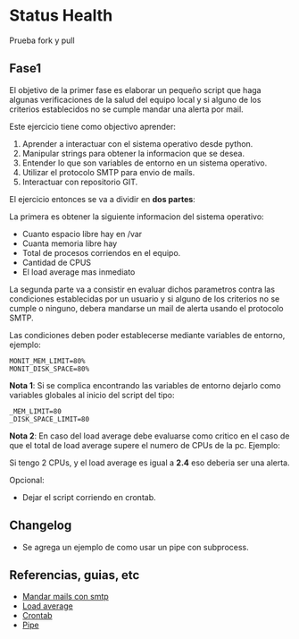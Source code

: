# Status Health

Prueba fork y pull
## Fase1

El objetivo de la primer fase es elaborar un pequeño script que haga algunas verificaciones de la salud del equipo local y si alguno de los criterios establecidos no se cumple mandar una alerta por mail.

Este ejercicio tiene como objectivo aprender:

1. Aprender a interactuar con el sistema operativo desde python.
2. Manipular strings para obtener la informacion que se desea.
3. Entender lo que son variables de entorno en un sistema operativo.
4. Utilizar el protocolo SMTP para envio de mails.
5. Interactuar con repositorio GIT. 

El ejercicio entonces se va a dividir en **dos partes**:

La primera es obtener la siguiente informacion del sistema operativo:
- Cuanto espacio libre hay en /var
- Cuanta memoria libre hay
- Total de procesos corriendos en el equipo.
- Cantidad de CPUS
- El load average mas inmediato

La segunda parte va a consistir en evaluar dichos parametros contra las condiciones
establecidas por un usuario y si alguno de los criterios no se cumple o ninguno, debera
mandarse un mail de alerta usando el protocolo SMTP.

Las condiciones deben poder establecerse mediante variables de entorno, ejemplo:
```
MONIT_MEM_LIMIT=80%
MONIT_DISK_SPACE=80%
```

**Nota 1**: Si se complica encontrando las variables de entorno dejarlo como variables globales al inicio del script del tipo:

```
_MEM_LIMIT=80
_DISK_SPACE_LIMIT=80
```

**Nota 2**: En caso del load average debe evaluarse como critico en el caso de que el total de load average supere el numero de CPUs de la pc. Ejemplo:

Si tengo 2 CPUs, y el load average es igual a **2.4** eso deberia ser una alerta.

Opcional:
- Dejar el script corriendo en crontab.

## Changelog
- Se agrega un ejemplo de como usar un pipe con subprocess.


## Referencias, guias, etc
- [Mandar mails con smtp](https://realpython.com/python-send-email/)
- [Load average](https://www.flopy.es/como-interpretar-correctamente-la-carga-de-la-cpu-load-average-en-equipos-linux/)
- [Crontab](https://en.wikipedia.org/wiki/Cron)
- [Pipe](https://security.openstack.org/guidelines/dg_avoid-shell-true.html)
